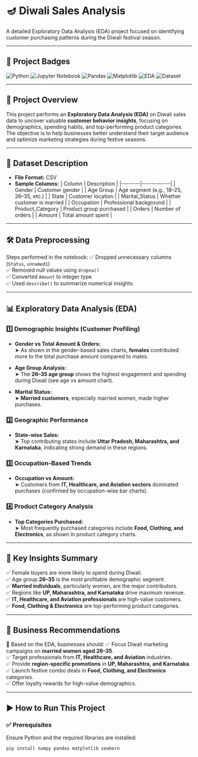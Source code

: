 # 🪔 Diwali Sales Analysis  
A detailed Exploratory Data Analysis (EDA) project focused on identifying customer purchasing patterns during the Diwali festival season.

---

## 📛 Project Badges  
![Python](https://img.shields.io/badge/Python-3.x-blue)
![Jupyter Notebook](https://img.shields.io/badge/Jupyter-Notebook-orange)
![Pandas](https://img.shields.io/badge/Library-Pandas-yellowgreen)
![Matplotlib](https://img.shields.io/badge/Library-Matplotlib-lightblue)
![EDA](https://img.shields.io/badge/Project--Type-EDA-purple)
![Dataset](https://img.shields.io/badge/Dataset-CSV-red)

---

## 📌 Project Overview  
This project performs an **Exploratory Data Analysis (EDA)** on Diwali sales data to uncover valuable **customer behavior insights**, focusing on demographics, spending habits, and top-performing product categories.  
The objective is to help businesses better understand their target audience and optimize marketing strategies during festive seasons.

---

## 📂 Dataset Description  
- **File Format:** CSV  
- **Sample Columns:**
| Column | Description |
|--------|------------|
| Gender | Customer gender |
| Age Group | Age segment (e.g., 18–25, 26–35, etc.) |
| State | Customer location |
| Marital_Status | Whether customer is married |
| Occupation | Professional background |
| Product_Category | Product group purchased |
| Orders | Number of orders |
| Amount | Total amount spent |

---

## 🛠️ Data Preprocessing  
Steps performed in the notebook:
✅ Dropped unnecessary columns (`Status`, `unnamed1`)  
✅ Removed null values using `dropna()`  
✅ Converted `Amount` to integer type  
✅ Used `describe()` to summarize numerical insights  

---

## 📊 Exploratory Data Analysis (EDA)

### 1️⃣ Demographic Insights (Customer Profiling)
- **Gender vs Total Amount & Orders:**  
  ➤ As shown in the gender-based sales charts, **females** contributed more to the total purchase amount compared to males.  

- **Age Group Analysis:**  
  ➤ The **26–35 age group** shows the highest engagement and spending during Diwali (see age vs amount chart).  

- **Marital Status:**  
  ➤ **Married customers**, especially married women, made higher purchases.  

### 2️⃣ Geographic Performance
- **State-wise Sales:**  
  ➤ Top contributing states include **Uttar Pradesh, Maharashtra, and Karnataka**, indicating strong demand in these regions.

### 3️⃣ Occupation-Based Trends
- **Occupation vs Amount:**  
  ➤ Customers from **IT, Healthcare, and Aviation sectors** dominated purchases (confirmed by occupation-wise bar charts).

### 4️⃣ Product Category Analysis
- **Top Categories Purchased:**  
  ➤ Most frequently purchased categories include **Food, Clothing, and Electronics**, as shown in product category charts.

---

## 📍 Key Insights Summary
✅ Female buyers are more likely to spend during Diwali.  
✅ Age group **26–35** is the most profitable demographic segment.  
✅ **Married individuals**, particularly women, are the major contributors.  
✅ Regions like **UP, Maharashtra, and Karnataka** drive maximum revenue.  
✅ **IT, Healthcare, and Aviation professionals** are high-value customers.  
✅ **Food, Clothing & Electronics** are top-performing product categories.

---

## 💼 Business Recommendations
📢 Based on the EDA, businesses should:
✅ Focus Diwali marketing campaigns on **married women aged 26–35**.  
✅ Target professionals from **IT, Healthcare, and Aviation** industries.  
✅ Provide **region-specific promotions** in **UP, Maharashtra, and Karnataka**.  
✅ Launch festive combo deals in **Food, Clothing, and Electronics** categories.  
✅ Offer loyalty rewards for high-value demographics.

---

## ▶️ How to Run This Project

### ✅ Prerequisites
Ensure Python and the required libraries are installed:
```bash
pip install numpy pandas matplotlib seaborn
